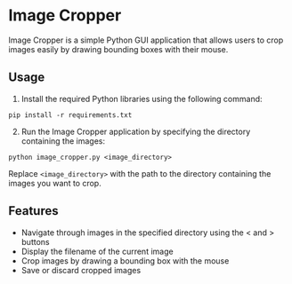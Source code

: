 # Image Cropper

Image Cropper is a simple Python GUI application that allows users to crop images easily by drawing bounding boxes with their mouse.

## Usage

1. Install the required Python libraries using the following command:

```
pip install -r requirements.txt
```


2. Run the Image Cropper application by specifying the directory containing the images:

```
python image_cropper.py <image_directory>
```


Replace `<image_directory>` with the path to the directory containing the images you want to crop.

## Features

- Navigate through images in the specified directory using the < and > buttons
- Display the filename of the current image
- Crop images by drawing a bounding box with the mouse
- Save or discard cropped images